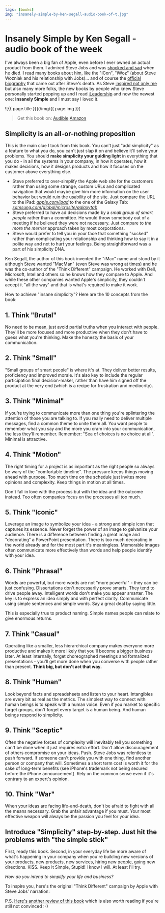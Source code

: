 ```yaml
---
tags: [books]
img: "insanely-simple-by-ken-segall-audio-book-of-t.jpg"
---
```


# Insanely Simple by Ken Segall - audio book of the week


I've always been a big fan of Apple, even before I ever owned an actual product from them. I admired Steve Jobs and was [shocked and sad](http://michaelnozbe.com/final-act-of-steve-jobs) when he died. I read many books about him, like the "iCon", "iWoz" (about Steve Wozniak and his relationship with Jobs)... and of course the [official biography](http://michaelnozbe.com/thoughts-quotes-from-steve-jobs-biography-by) that came out after Steve's death. As Steve [inspired not only me](http://michaelnozbe.com/how-steve-jobs-inspired-me-as-an-entrepreneur) but also many more folks, the new books by people who knew Steve personally started popping up and I read [iLeadership](http://michaelnozbe.com/the-steve-jobs-way-ileadership-for-a-new-gene) and now the newest one: **Insanely Simple** and I must say I loved it.  


<!--More-->

![{{ page.title }}](/img/{{ page.img }})

> Get this book on: [Audible](https://www.audible.com/pd/B007WV8XPY?tag=sliwinski-20) [Amazon](https://www.amazon.com/dp/1591846218?tag=sliwinski-20)

## Simplicity is an all-or-nothing proposition

This is the main clue I took from this book. You can't just "add simplicity" as a feature to what you do, you can't just slap it on and believe it'll solve your problems. You should **make simplicity your guiding light** in everything that you do - in all the systems in your company, in how it operates, how it makes decisions, how it designs products and how it focuses on the customer above everything else.

  * Steve preferred to over-simplify the Apple web site for the customers rather than using some strange, custom URLs and complicated navigation that would maybe give him more information on the user behavior but would ruin the usability of the site. Just compare the URL to the iPad: _[apple.com/ipad](http://apple.com/ipad)_ to the one of the Galaxy Tab: _[samsung.com/global/microsite/galaxytab](http://samsung.com/global/microsite/galaxytab)_
  * Steve preferred to have ad decisions made by a _small group of smart people_ rather than a committee. He would throw somebody out of a meeting if he believed they were not necessary. Just compare to _the more the merrier_ approach taken by most corporations.
  * Steve would prefer to tell you in your face that something "sucked" rather than complicating your relationship and thinking how to say it in a polite way and not to hurt your feelings. Being straightforward was a part of his simplicity DNA.

Ken Segall, the author of this book invented the "iMac" name and stood by it although Steve wanted "MacMan" (even Steve was wrong at times) and he was the co-author of the "Think Different" campaign. He worked with Dell, Microsoft, Intel and others so he knows how they compare to Apple. And while these other companies wanted Apple's simplicity, they couldn't accept it "all the way" and that is what's required to make it work.

How to achieve "insane simplicity"? Here are the 10 concepts from the book:

## 1. Think "Brutal"

No need to be mean, just avoid partial truths when you interact with people. They'll be more focused and more productive when they don't have to guess what you're thinking. Make the honesty the basis of your communication.

## 2. Think "Small"

"Small groups of smart people" is where it's at. They deliver better results, proficiency and improved morale. It's also key to include the regular participation final decision-maker, rather than have him signed off the product at the very end (which is a recipe for frustration and mediocrity).

## 3. Think "Minimal"

If you're trying to communicate more than one thing you're splintering the attention of those you are talking to. If you really need to deliver multiple messages, find a common theme to unite them all. You want people to remember what you say and the more you cram into your communication, the less they'll remember. Remember: "Sea of choices is no choice at all". Minimal is attractive.

## 4. Think "Motion"

The right timing for a project is as important as the right people so always be wary of the "comfortable timeline". The pressure keeps things moving ahead with purpose. Too much time on the schedule just invites more opinions and complexity. Keep things in motion at all times.

Don't fall in love with the process but with the idea and the outcome instead. Too often companies focus on the processes all too much.

## 5. Think "Iconic"

Leverage an image to symbolize your idea - a strong and simple icon that captures its essence. Never forget the power of an image to galvanize your audience. There is a difference between finding a great image and "decorating" a PowerPoint presentation. There is too much decorating in the world already and for the most part it's meaningless. Memorable images often communicate more effectively than words and help people identify with your idea.

## 6. Think "Phrasal"

Words are powerful, but more words are not "more powerful" - they can be just confusing. Dissertations don't necessarily prove smarts. They tend to drive people away. Intelligent words don't make you appear smarter. The key is to express an idea simply and with perfect clarity. Communicate using simple sentences and simple words. Say a great deal by saying little.

This is especially true to product naming. Simple names people can relate to give enormous returns.

## 7. Think "Casual"

Operating like a smaller, less hierarchical company makes everyone more productive and makes it more likely that you'll become a bigger business later. At least internally, forget choreographed meetings and formalized presentations - you'll get more done when you converse with people rather than present. **Think big, but don't act that way.**

## 8. Think "Human"

Look beyond facts and spreadsheets and listen to your heart. Intangibles are every bit as real as the metrics. The simplest way to connect with human beings is to speak with a human voice. Even if you market to specific target groups, don't forget every target is a human being. And human beings respond to simplicity.

## 9. Think "Sceptic"

Often the negative forces of complexity will inevitably tell you something can't be done when it just requires extra effort. Don't allow discouragement of others compromise on your ideas. Push. Steve Jobs was relentless to push forward. If someone can't provide you with one thing, find another person or company that will. Sometimes a short term cost is worth it for the sake of long-term benefits (see iPhone's trademark not being secured before the iPhone announcement). Rely on the common sense even if it's contrary to an expert's opinion.

## 10. Think "War"

When your ideas are facing life-and-death, don't be afraid to fight with all the means necessary. Grab the unfair advantage if you must. Your most effective weapon will always be the passion you feel for your idea.

## Introduce "Simplicity" step-by-step. Just hit the problems with "the simple stick"

First, ready this book. Second, in your everyday life be more aware of what's happening in your company when you're building new versions of your products, new products, new services, hiring new people, going new directions. KISS. Keep It Simple, Stupid! I know I will. At least I'll try.

_How do you intend to simplify your life and business?_

To inspire you, here's the original "Think Different" campaign by Apple with Steve Jobs' narration:

P.S. [Here's another review of this book](http://sgentrepreneurs.com/entrepreneur-book-reviews/2012/06/04/insanely-simple-by-ken-segall/) which is also worth reading if you're still not convinced :-)


[n]: https://michael.gratis/nozbe
